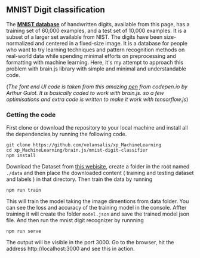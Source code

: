 ## MNIST Digit classification

The **[MNIST database](http://yann.lecun.com/exdb/mnist/)** of handwritten digits, available from this page, has a training set of 60,000 examples, and a test set of 10,000 examples. It is a subset of a larger set available from NIST. The digits have been size-normalized and centered in a fixed-size image. It is a database for people who want to try learning techniques and pattern recognition methods on real-world data while spending minimal efforts on preprocessing and formatting with machine learning. Here, it's my attempt to approach this problem with brain.js library with simple and minimal and understandable code.<br>

(_The font end UI code is taken from this amazing [pen](https://codepen.io/arguiot/pen/xPYRKZ?editors=1000) from codepen.io by Arthur Guiot. It is basically coded to work with brain.js. so a few optimisations and extra code is written to make it work with tensorflow.js_)

### Getting the code

First clone or download the repository to your local machine and install all the dependencies by running the following code.

```
git clone https://github.com/velansalis/xp_MachineLearning
cd xp_MachineLearning/brain.js/mnist-digit-classifier
npm install
```

Download the Dataset from [this webisite](http://yann.lecun.com/exdb/mnist/), create a folder in the root named `./data` and then place the downloaded content ( training and testing dataset and labels ) in that directory. Then train the data by running

```
npm run train
```

This will train the model taking the image dimentions from data folder. You can see the loss and accuracy of the training model in the console. Affter training it will create the folder `model.json` and save the trained model json file. And then run the mnist digit recognizer by runnning

```
npm run serve
```

The output will be visible in the port 3000. Go to the browser, hit the address http://localhost:3000 and see this in action.
